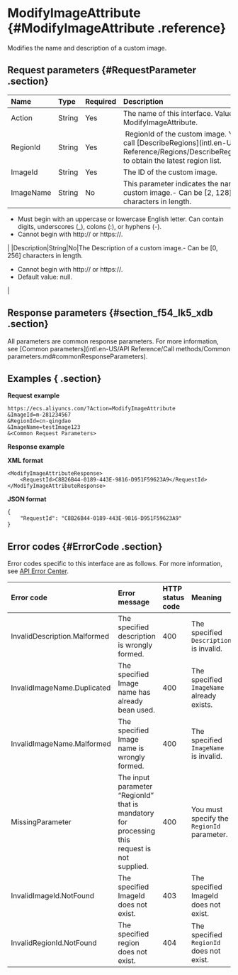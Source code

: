 # ModifyImageAttribute {#ModifyImageAttribute .reference}

Modifies the name and description of a custom image.

## Request parameters {#RequestParameter .section}

|Name|Type|Required|Description|
|:---|:---|:-------|:----------|
|Action|String|Yes|The name of this interface. Value: ModifyImageAttribute.|
|RegionId|String|Yes| RegionId of the custom image. You can call [DescribeRegions](intl.en-US/API Reference/Regions/DescribeRegions.md#) to obtain the latest region list.|
|ImageId|String|Yes|The ID of the custom image.|
|ImageName|String|No|This parameter indicates the name of the custom image.-   Can be \[2, 128\] characters in length.
-   Must begin with an uppercase or lowercase English letter. Can contain digits, underscores \(\_\), colons \(:\), or hyphens \(-\).
-   Cannot begin with http:// or https://.

|
|Description|String|No|The Description of a custom image.-   Can be \[0, 256\] characters in length.
-   Cannot begin with http:// or https://.
-   Default value: null.

|

## Response parameters {#section_f54_lk5_xdb .section}

All parameters are common response parameters. For more information, see [Common parameters](intl.en-US/API Reference/Call methods/Common parameters.md#commonResponseParameters).

## Examples { .section}

**Request example** 

```
https://ecs.aliyuncs.com/?Action=ModifyImageAttribute
&ImageId=m-281234567
&RegionId=cn-qingdao
&ImageName=testImage123
&<Common Request Parameters>
```

**Response example** 

**XML format**

```
<ModifyImageAttributeResponse>
    <RequestId>C8B26B44-0189-443E-9816-D951F59623A9</RequestId>
</ModifyImageAttributeResponse>
```

 **JSON format** 

```
{
    "RequestId": "C8B26B44-0189-443E-9816-D951F59623A9"
}
```

## Error codes {#ErrorCode .section}

Error codes specific to this interface are as follows. For more information, see [API Error Center](https://error-center.alibabacloud.com/status/product/Ecs).

|Error code|Error message|HTTP status code|Meaning|
|:---------|:------------|:---------------|:------|
|InvalidDescription.Malformed|The specified description is wrongly formed.|400|The specified `Description` is invalid.|
|InvalidImageName.Duplicated|The specified Image name has already bean used.|400|The specified `ImageName` already exists.|
|InvalidImageName.Malformed|The specified Image name is wrongly formed.|400|The specified `ImageName` is invalid.|
|MissingParameter|The input parameter “RegionId” that is mandatory for processing this request is not supplied.|400|You must specify the `RegionId` parameter.|
|InvalidImageId.NotFound|The specified ImageId does not exist.|403|The specified ImageId does not exist.|
|InvalidRegionId.NotFound|The specified region does not exist.|404|The specified `RegionId` does not exist.|

